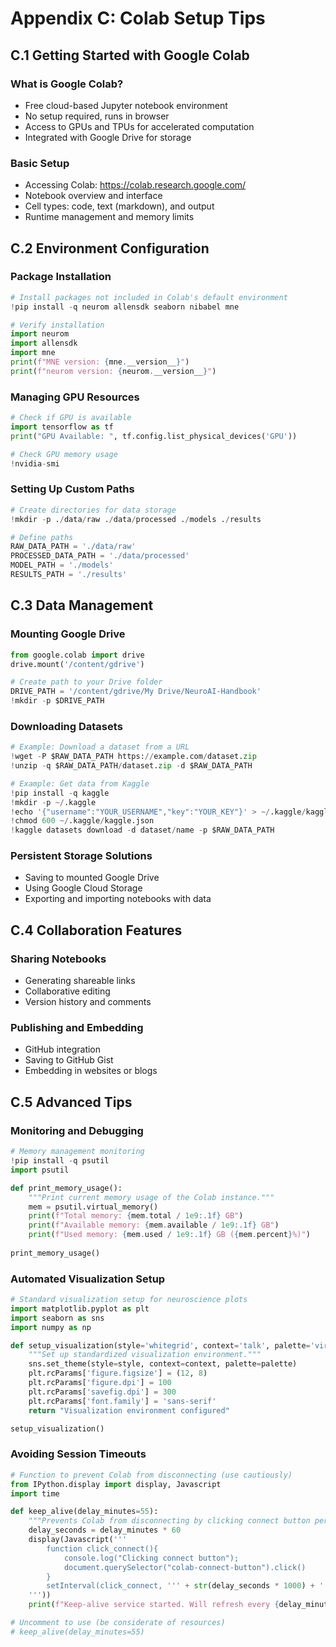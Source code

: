 # Appendix C: Colab Setup Tips

## C.1 Getting Started with Google Colab

### What is Google Colab?
- Free cloud-based Jupyter notebook environment
- No setup required, runs in browser
- Access to GPUs and TPUs for accelerated computation
- Integrated with Google Drive for storage

### Basic Setup
- Accessing Colab: https://colab.research.google.com/
- Notebook overview and interface
- Cell types: code, text (markdown), and output
- Runtime management and memory limits

## C.2 Environment Configuration

### Package Installation
```python
# Install packages not included in Colab's default environment
!pip install -q neurom allensdk seaborn nibabel mne

# Verify installation
import neurom
import allensdk
import mne
print(f"MNE version: {mne.__version__}")
print(f"neurom version: {neurom.__version__}")
```

### Managing GPU Resources
```python
# Check if GPU is available
import tensorflow as tf
print("GPU Available: ", tf.config.list_physical_devices('GPU'))

# Check GPU memory usage
!nvidia-smi
```

### Setting Up Custom Paths
```python
# Create directories for data storage
!mkdir -p ./data/raw ./data/processed ./models ./results

# Define paths
RAW_DATA_PATH = './data/raw'
PROCESSED_DATA_PATH = './data/processed'
MODEL_PATH = './models'
RESULTS_PATH = './results'
```

## C.3 Data Management

### Mounting Google Drive
```python
from google.colab import drive
drive.mount('/content/gdrive')

# Create path to your Drive folder
DRIVE_PATH = '/content/gdrive/My Drive/NeuroAI-Handbook'
!mkdir -p $DRIVE_PATH
```

### Downloading Datasets
```python
# Example: Download a dataset from a URL
!wget -P $RAW_DATA_PATH https://example.com/dataset.zip
!unzip -q $RAW_DATA_PATH/dataset.zip -d $RAW_DATA_PATH

# Example: Get data from Kaggle
!pip install -q kaggle
!mkdir -p ~/.kaggle
!echo '{"username":"YOUR_USERNAME","key":"YOUR_KEY"}' > ~/.kaggle/kaggle.json
!chmod 600 ~/.kaggle/kaggle.json
!kaggle datasets download -d dataset/name -p $RAW_DATA_PATH
```

### Persistent Storage Solutions
- Saving to mounted Google Drive
- Using Google Cloud Storage
- Exporting and importing notebooks with data

## C.4 Collaboration Features

### Sharing Notebooks
- Generating shareable links
- Collaborative editing
- Version history and comments

### Publishing and Embedding
- GitHub integration
- Saving to GitHub Gist
- Embedding in websites or blogs

## C.5 Advanced Tips

### Monitoring and Debugging
```python
# Memory management monitoring
!pip install -q psutil
import psutil

def print_memory_usage():
    """Print current memory usage of the Colab instance."""
    mem = psutil.virtual_memory()
    print(f"Total memory: {mem.total / 1e9:.1f} GB")
    print(f"Available memory: {mem.available / 1e9:.1f} GB")
    print(f"Used memory: {mem.used / 1e9:.1f} GB ({mem.percent}%)")
    
print_memory_usage()
```

### Automated Visualization Setup
```python
# Standard visualization setup for neuroscience plots
import matplotlib.pyplot as plt
import seaborn as sns
import numpy as np

def setup_visualization(style='whitegrid', context='talk', palette='viridis'):
    """Set up standardized visualization environment."""
    sns.set_theme(style=style, context=context, palette=palette)
    plt.rcParams['figure.figsize'] = (12, 8)
    plt.rcParams['figure.dpi'] = 100
    plt.rcParams['savefig.dpi'] = 300
    plt.rcParams['font.family'] = 'sans-serif'
    return "Visualization environment configured"

setup_visualization()
```

### Avoiding Session Timeouts
```python
# Function to prevent Colab from disconnecting (use cautiously)
from IPython.display import display, Javascript
import time

def keep_alive(delay_minutes=55):
    """Prevents Colab from disconnecting by clicking connect button periodically."""
    delay_seconds = delay_minutes * 60
    display(Javascript('''
        function click_connect(){
            console.log("Clicking connect button");
            document.querySelector("colab-connect-button").click()
        }
        setInterval(click_connect, ''' + str(delay_seconds * 1000) + ''');
    '''))
    print(f"Keep-alive service started. Will refresh every {delay_minutes} minutes.")

# Uncomment to use (be considerate of resources)
# keep_alive(delay_minutes=55)
```